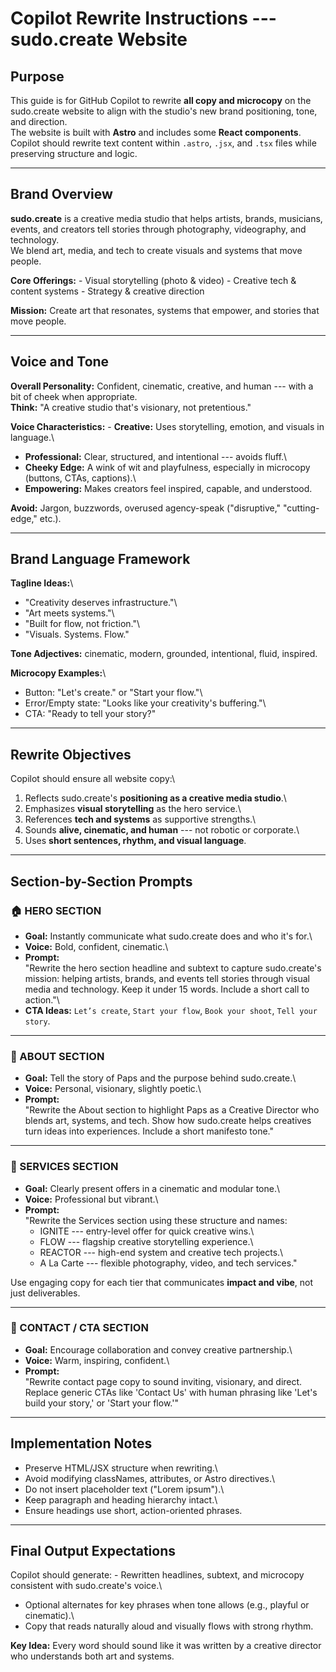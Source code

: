 # Copilot Rewrite Instructions --- sudo.create Website

## Purpose

This guide is for GitHub Copilot to rewrite **all copy and microcopy**
on the sudo.create website to align with the studio's new brand
positioning, tone, and direction.\
The website is built with **Astro** and includes some **React
components**. Copilot should rewrite text content within `.astro`,
`.jsx`, and `.tsx` files while preserving structure and logic.

------------------------------------------------------------------------

## Brand Overview

**sudo.create** is a creative media studio that helps artists, brands,
musicians, events, and creators tell stories through
photography, videography, and technology.\
We blend art, media, and tech to create visuals and systems that move
people.

**Core Offerings:** - Visual storytelling (photo & video) - Creative tech & content systems - Strategy &
creative direction

**Mission:** Create art that resonates, systems that empower, and
stories that move people.

------------------------------------------------------------------------

## Voice and Tone

**Overall Personality:** Confident, cinematic, creative, and human ---
with a bit of cheek when appropriate.\
**Think:** "A creative studio that's visionary, not pretentious."

**Voice Characteristics:** - **Creative:** Uses storytelling, emotion,
and visuals in language.\
- **Professional:** Clear, structured, and intentional --- avoids
fluff.\
- **Cheeky Edge:** A wink of wit and playfulness, especially in
microcopy (buttons, CTAs, captions).\
- **Empowering:** Makes creators feel inspired, capable, and understood.

**Avoid:** Jargon, buzzwords, overused agency-speak ("disruptive,"
"cutting-edge," etc.).

------------------------------------------------------------------------

## Brand Language Framework

**Tagline Ideas:**\
- "Creativity deserves infrastructure."\
- "Art meets systems."\
- "Built for flow, not friction."\
- "Visuals. Systems. Flow."

**Tone Adjectives:** cinematic, modern, grounded, intentional, fluid,
inspired.

**Microcopy Examples:**\
- Button: "Let's create." or "Start your flow."\
- Error/Empty state: "Looks like your creativity's buffering."\
- CTA: "Ready to tell your story?"

------------------------------------------------------------------------

## Rewrite Objectives

Copilot should ensure all website copy:\
1. Reflects sudo.create's **positioning as a creative media studio**.\
2. Emphasizes **visual storytelling** as the hero service.\
3. References **tech and systems** as supportive strengths.\
4. Sounds **alive, cinematic, and human** --- not robotic or corporate.\
5. Uses **short sentences, rhythm, and visual language**.

------------------------------------------------------------------------

## Section-by-Section Prompts

### 🏠 HERO SECTION

-   **Goal:** Instantly communicate what sudo.create does and who it's
    for.\
-   **Voice:** Bold, confident, cinematic.\
-   **Prompt:**\
    "Rewrite the hero section headline and subtext to capture
    sudo.create's mission: helping artists, brands, and events tell
    stories through visual media and technology. Keep it under
    15 words. Include a short call to action."\
-   **CTA Ideas:** `Let’s create`, `Start your flow`, `Book your shoot`,
    `Tell your story`.

------------------------------------------------------------------------

### 🙌 ABOUT SECTION

-   **Goal:** Tell the story of Paps and the purpose behind
    sudo.create.\
-   **Voice:** Personal, visionary, slightly poetic.\
-   **Prompt:**\
    "Rewrite the About section to highlight Paps as a Creative Director
    who blends art, systems, and tech. Show how sudo.create helps
    creatives turn ideas into experiences. Include a short manifesto
    tone."

------------------------------------------------------------------------

### 🎥 SERVICES SECTION

-   **Goal:** Clearly present offers in a cinematic and modular tone.\
-   **Voice:** Professional but vibrant.\
-   **Prompt:**\
    "Rewrite the Services section using these structure and names:
    -   IGNITE --- entry-level offer for quick creative wins.\
    -   FLOW --- flagship creative storytelling experience.\
    -   REACTOR --- high-end system and creative tech projects.\
    -   A La Carte --- flexible photography, video, and tech services."

Use engaging copy for each tier that communicates **impact and vibe**,
not just deliverables.

------------------------------------------------------------------------

### 💬 CONTACT / CTA SECTION

-   **Goal:** Encourage collaboration and convey creative partnership.\
-   **Voice:** Warm, inspiring, confident.\
-   **Prompt:**\
    "Rewrite contact page copy to sound inviting, visionary, and direct.
    Replace generic CTAs like 'Contact Us' with human phrasing like
    'Let's build your story,' or 'Start your flow.'"

------------------------------------------------------------------------

## Implementation Notes

-   Preserve HTML/JSX structure when rewriting.\
-   Avoid modifying classNames, attributes, or Astro directives.\
-   Do not insert placeholder text ("Lorem ipsum").\
-   Keep paragraph and heading hierarchy intact.\
-   Ensure headings use short, action-oriented phrases.

------------------------------------------------------------------------

## Final Output Expectations

Copilot should generate: - Rewritten headlines, subtext, and microcopy
consistent with sudo.create's voice.\
- Optional alternates for key phrases when tone allows (e.g., playful or
cinematic).\
- Copy that reads naturally aloud and visually flows with strong rhythm.

**Key Idea:** Every word should sound like it was written by a creative
director who understands both art and systems.
